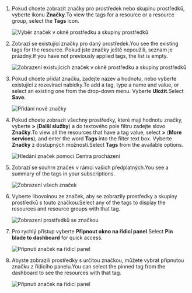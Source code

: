 1. <span data-ttu-id="47f3b-101">Pokud chcete zobrazit značky pro prostředek nebo skupinu prostředků, vyberte ikonu **Značky**.</span><span class="sxs-lookup"><span data-stu-id="47f3b-101">To view the tags for a resource or a resource group, select the **Tags** icon.</span></span> 
   
     ![Výběr značek v okně prostředku a skupiny prostředků](./media/resource-manager-tag-resources/select-tag-icon.png)
2. <span data-ttu-id="47f3b-103">Zobrazí se existující značky pro daný prostředek.</span><span class="sxs-lookup"><span data-stu-id="47f3b-103">You see the existing tags for the resource.</span></span> <span data-ttu-id="47f3b-104">Pokud jste značky ještě nepoužili, seznam je prázdný.</span><span class="sxs-lookup"><span data-stu-id="47f3b-104">If you have not previously applied tags, the list is empty.</span></span> 

     ![Zobrazení existujících značek v okně prostředku a skupiny prostředků](./media/resource-manager-tag-resources/existing-tags.png)
3. <span data-ttu-id="47f3b-106">Pokud chcete přidat značku, zadejte název a hodnotu, nebo vyberte existující z rozevírací nabídky.</span><span class="sxs-lookup"><span data-stu-id="47f3b-106">To add a tag, type a name and value, or select an existing one from the drop-down menu.</span></span> <span data-ttu-id="47f3b-107">Vyberte **Uložit**.</span><span class="sxs-lookup"><span data-stu-id="47f3b-107">Select **Save**.</span></span>

     ![Přidání nové značky](./media/resource-manager-tag-resources/tag-resources.png)
3. <span data-ttu-id="47f3b-109">Pokud chcete zobrazit všechny prostředky, které mají hodnotu značky, vyberte **>** (**Další služby**) a do textového pole filtru zadejte slovo **Značky**.</span><span class="sxs-lookup"><span data-stu-id="47f3b-109">To view all the resources that have a tag value, select **>** (**More services**), and enter the word **Tags** into the filter text box.</span></span> <span data-ttu-id="47f3b-110">Vyberte **Značky** z dostupných možností.</span><span class="sxs-lookup"><span data-stu-id="47f3b-110">Select **Tags** from the available options.</span></span>
   
     ![Hledání značek pomocí Centra procházení](./media/resource-manager-tag-resources/browse-tags.png)
4. <span data-ttu-id="47f3b-112">Zobrazí se souhrn značek v rámci vašich předplatných.</span><span class="sxs-lookup"><span data-stu-id="47f3b-112">You see a summary of the tags in your subscriptions.</span></span>
   
     ![Zobrazení všech značek](./media/resource-manager-tag-resources/tag-taxonomy.png)
5. <span data-ttu-id="47f3b-114">Vyberte libovolnou ze značek, aby se zobrazily prostředky a skupiny prostředků s touto značkou.</span><span class="sxs-lookup"><span data-stu-id="47f3b-114">Select any of the tags to display the resources and resource groups with that tag.</span></span>
   
     ![Zobrazení prostředků se značkou](./media/resource-manager-tag-resources/show-tagged-resources.png)
6. <span data-ttu-id="47f3b-116">Pro rychlý přístup vyberte **Připnout okno na řídicí panel**.</span><span class="sxs-lookup"><span data-stu-id="47f3b-116">Select **Pin blade to dashboard** for quick access.</span></span>
   
     ![Připnutí značek na řídicí panel](./media/resource-manager-tag-resources/pin-tag.png)
7. <span data-ttu-id="47f3b-118">Abyste zobrazili prostředky s určitou značkou, můžete vybrat připnutou značku z řídicího panelu.</span><span class="sxs-lookup"><span data-stu-id="47f3b-118">You can select the pinned tag from the dashboard to see the resources with that tag.</span></span>

     ![Připnutí značek na řídicí panel](./media/resource-manager-tag-resources/show-pinned-tag.png)
